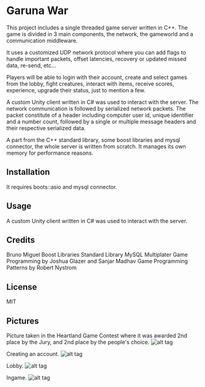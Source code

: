 # Garuna War

This project includes a single threaded game server written in C++. The game is divided in 3 main components, the network, the gameworld and a communication middleware. 

It uses a customized UDP network protocol where you can add flags to handle important packets, offset latencies, recovery or updated missed data, re-send, etc...

Players will be able to login with their account, create and select games from the lobby, fight creatures, interact with items, receive scores, experience, upgrade their status, just to mention a few.

A custom Unity client written in C# was used to interact with the server. The network communication is followed by serialized network packets. The packet constitute of a header including computer user id, unique identifier and a number count, followed by a single or multiple message headers and their respective serialized data. 

A part from the C++ standard library, some boost libraries and mysql connector, the whole server is written from scratch. It manages its own memory for performance reasons. 

## Installation

It requires boots::asio and mysql connector.

## Usage

A custom Unity client written in C# was used to interact with the server. 

## Credits

Bruno Miguel
Boost Libraries
Standard Library
MySQL
Multiplater Game Programming by Joshua Glazer and Sanjar Madhav
Game Programming Patterns by Robert Nystrom

## License

MIT

## Pictures

Picture taken in the Heartland Game Contest where it was awarded 2nd place by the Jury, and 2nd place by the people's choice.
![alt tag](http://i.imgur.com/f207Plu.jpg)

Creating an account.
![alt tag](http://i.imgur.com/gnaArZ3.jpg)

Lobby.
![alt tag](http://i.imgur.com/TXu6l3i.png)

Ingame.
![alt tag](http://i.imgur.com/iMadWWE.png)
